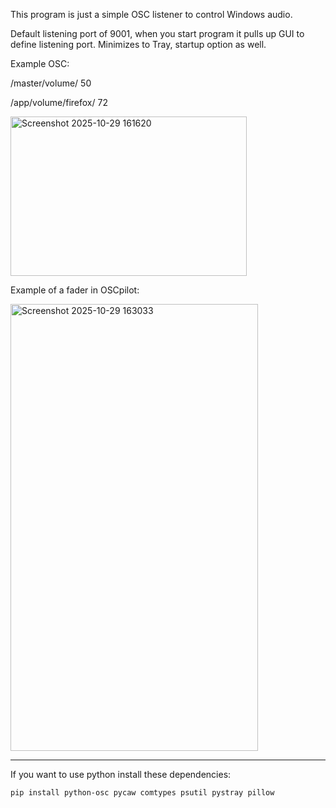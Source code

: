 This program is just a simple OSC listener to control Windows audio.

Default listening port of 9001, when you start program it pulls up GUI to define listening port. Minimizes to Tray, startup option as well.


Example OSC:

/master/volume/ 50

/app/volume/firefox/ 72


<img width="378" height="255" alt="Screenshot 2025-10-29 161620" src="https://github.com/user-attachments/assets/a026178e-cd48-4f31-8730-195729179651" />


Example of a fader in OSCpilot:

<img width="396" height="715" alt="Screenshot 2025-10-29 163033" src="https://github.com/user-attachments/assets/04d9ad28-5c74-463b-ab72-892287f0ee1b" />

-------------------------------------------------------------------------------------------------------------------------------------------



If you want to use python install these dependencies: 
    
    pip install python-osc pycaw comtypes psutil pystray pillow 



